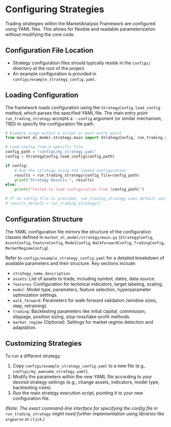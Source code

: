 # Configuring Strategies

Trading strategies within the MarketAnalysis Framework are configured using YAML files. This allows for flexible and readable parameterization without modifying the core code.

## Configuration File Location

-   Strategy configuration files should typically reside in the `configs/` directory at the root of the project.
-   An example configuration is provided in `configs/example_strategy_config.yaml`.

## Loading Configuration

The framework loads configuration using the `StrategyConfig.load_config` method, which parses the specified YAML file. The main entry point `run_trading_strategy` accepts a `--config` argument (or similar mechanism, TBD) to specify the configuration file path.

```python
# Example usage within a script or main entry point
from market_ml_model.strategy.main import StrategyConfig, run_trading_strategy

# Load config from a specific file
config_path = "configs/my_strategy.yaml"
config = StrategyConfig.load_config(config_path)

if config:
    # Run the strategy using the loaded configuration
    results = run_trading_strategy(config_file=config_path)
    print("Strategy Results:", results)
else:
    print(f"Failed to load configuration from {config_path}")

# If no config file is provided, run_trading_strategy uses default settings
# results_default = run_trading_strategy()
```

## Configuration Structure

The YAML configuration file mirrors the structure of the configuration classes defined in `market_ml_model/strategy/main.py` (`StrategyConfig`, `AssetConfig`, `FeatureConfig`, `ModelConfig`, `WalkForwardConfig`, `TradingConfig`, `MarketRegimeConfig`).

Refer to `configs/example_strategy_config.yaml` for a detailed breakdown of available parameters and their structure. Key sections include:

-   `strategy_name`, `description`
-   `assets`: List of assets to trade, including symbol, dates, data source.
-   `features`: Configuration for technical indicators, target labeling, scaling.
-   `model`: Model type, parameters, feature selection, hyperparameter optimization settings.
-   `walk_forward`: Parameters for walk-forward validation (window sizes, step, retraining).
-   `trading`: Backtesting parameters like initial capital, commission, slippage, position sizing, stop-loss/take-profit methods.
-   `market_regime` (Optional): Settings for market regime detection and adaptation.

## Customizing Strategies

To run a different strategy:

1.  Copy `configs/example_strategy_config.yaml` to a new file (e.g., `configs/my_awesome_strategy.yaml`).
2.  Modify the parameters within the new YAML file according to your desired strategy settings (e.g., change assets, indicators, model type, backtesting rules).
3.  Run the main strategy execution script, pointing it to your new configuration file.

*(Note: The exact command-line interface for specifying the config file in `run_trading_strategy` might need further implementation using libraries like `argparse` or `click`.)*

